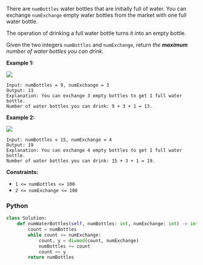 There are  `numBottles`  water bottles that are initially full of water. You can exchange  `numExchange`  empty water bottles from the market with one full water bottle.

The operation of drinking a full water bottle turns it into an empty bottle.

Given the two integers  `numBottles`  and  `numExchange`, return  _the  **maximum**  number of water bottles you can drink_.

**Example 1:**

![](https://assets.leetcode.com/uploads/2020/07/01/sample_1_1875.png)
```
Input: numBottles = 9, numExchange = 3
Output: 13
Explanation: You can exchange 3 empty bottles to get 1 full water bottle.
Number of water bottles you can drink: 9 + 3 + 1 = 13.
```

**Example 2:**

![](https://assets.leetcode.com/uploads/2020/07/01/sample_2_1875.png)
```
Input: numBottles = 15, numExchange = 4
Output: 19
Explanation: You can exchange 4 empty bottles to get 1 full water bottle. 
Number of water bottles you can drink: 15 + 3 + 1 = 19.
```

**Constraints:**

-   `1 <= numBottles <= 100`
-   `2 <= numExchange <= 100`


### Python
```python
class Solution:
    def numWaterBottles(self, numBottles: int, numExchange: int) -> int:
        count = numBottles
        while count >= numExchange:
            count, y = divmod(count, numExchange)
            numBottles += count
            count += y
        return numBottles   
```